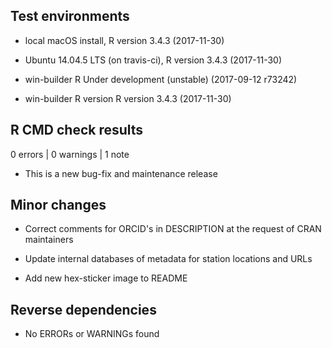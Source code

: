 
## Test environments

* local macOS install, R version 3.4.3 (2017-11-30)

* Ubuntu 14.04.5 LTS (on travis-ci), R version 3.4.3 (2017-11-30)

* win-builder R Under development (unstable) (2017-09-12 r73242)

* win-builder R version R version 3.4.3 (2017-11-30)

## R CMD check results

0 errors | 0 warnings | 1 note

* This is a new bug-fix and maintenance release

## Minor changes

- Correct comments for ORCID's in DESCRIPTION at the request of CRAN maintainers

- Update internal databases of metadata for station locations and URLs

- Add new hex-sticker image to README

## Reverse dependencies

* No ERRORs or WARNINGs found
